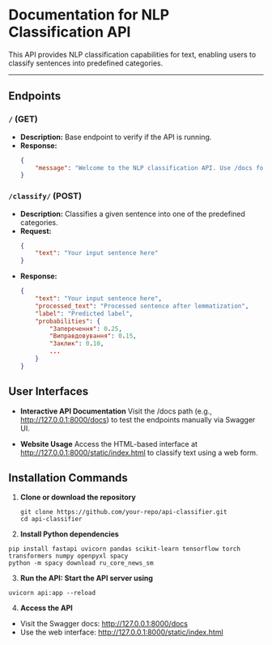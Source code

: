 # Documentation for NLP Classification API

This API provides NLP classification capabilities for text, enabling users to classify sentences into predefined categories.

---

## Endpoints

### `/` (GET)
- **Description:** Base endpoint to verify if the API is running.
- **Response:**
  ```json
  {
      "message": "Welcome to the NLP classification API. Use /docs for API documentation."
  }
  ```

  
### `/classify/` (POST)
- **Description:** Classifies a given sentence into one of the predefined categories.
- **Request:**
  ```json
  {
      "text": "Your input sentence here"
  }
  ```
- **Response:**
  ```json
  {
      "text": "Your input sentence here",
      "processed_text": "Processed sentence after lemmatization",
      "label": "Predicted label",
      "probabilities": {
          "Заперечення": 0.25,
          "Виправдовування": 0.15,
          "Заклик": 0.10,
          ...
      }
  }
  ```

## User Interfaces
- **Interactive API Documentation**
Visit the /docs path (e.g., http://127.0.0.1:8000/docs) to test the endpoints manually via Swagger UI.

- **Website Usage**
Access the HTML-based interface at http://127.0.0.1:8000/static/index.html to classify text using a web form.

## Installation Commands
1. **Clone or download the repository**
   ```code
   git clone https://github.com/your-repo/api-classifier.git
   cd api-classifier
   ```
2. **Install Python dependencies**
  ```code
  pip install fastapi uvicorn pandas scikit-learn tensorflow torch transformers numpy openpyxl spacy
  python -m spacy download ru_core_news_sm
  ```
3. **Run the API: Start the API server using**
  ```code
  uvicorn api:app --reload
  ```
4. **Access the API**
- Visit the Swagger docs: http://127.0.0.1:8000/docs
- Use the web interface: http://127.0.0.1:8000/static/index.html
